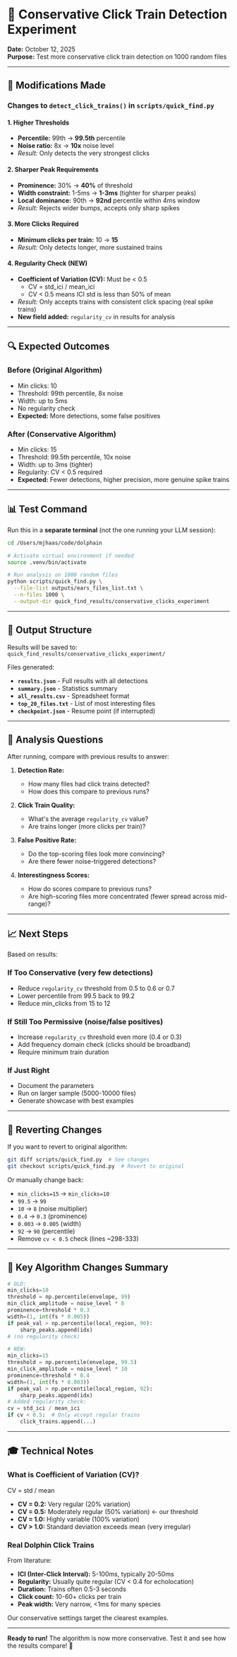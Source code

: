 # 🔬 Conservative Click Train Detection Experiment

**Date:** October 12, 2025  
**Purpose:** Test more conservative click train detection on 1000 random files

---

## 🎯 Modifications Made

### Changes to `detect_click_trains()` in `scripts/quick_find.py`

#### 1. **Higher Thresholds**
- **Percentile:** 99th → **99.5th** percentile
- **Noise ratio:** 8x → **10x** noise level
- *Result:* Only detects the very strongest clicks

#### 2. **Sharper Peak Requirements**
- **Prominence:** 30% → **40%** of threshold
- **Width constraint:** 1-5ms → **1-3ms** (tighter for sharper peaks)
- **Local dominance:** 90th → **92nd** percentile within 4ms window
- *Result:* Rejects wider bumps, accepts only sharp spikes

#### 3. **More Clicks Required**
- **Minimum clicks per train:** 10 → **15**
- *Result:* Only detects longer, more sustained trains

#### 4. **Regularity Check (NEW)**
- **Coefficient of Variation (CV):** Must be < 0.5
  - CV = std_ici / mean_ici
  - CV < 0.5 means ICI std is less than 50% of mean
- *Result:* Only accepts trains with consistent click spacing (real spike trains)
- **New field added:** `regularity_cv` in results for analysis

---

## 🔍 Expected Outcomes

### Before (Original Algorithm)
- Min clicks: 10
- Threshold: 99th percentile, 8x noise
- Width: up to 5ms
- No regularity check
- **Expected:** More detections, some false positives

### After (Conservative Algorithm)
- Min clicks: 15
- Threshold: 99.5th percentile, 10x noise  
- Width: up to 3ms (tighter)
- Regularity: CV < 0.5 required
- **Expected:** Fewer detections, higher precision, more genuine spike trains

---

## 📊 Test Command

Run this in a **separate terminal** (not the one running your LLM session):

```bash
cd /Users/mjhaas/code/dolphain

# Activate virtual environment if needed
source .venv/bin/activate

# Run analysis on 1000 random files
python scripts/quick_find.py \
  --file-list outputs/ears_files_list.txt \
  --n-files 1000 \
  --output-dir quick_find_results/conservative_clicks_experiment
```

---

## 📁 Output Structure

Results will be saved to: `quick_find_results/conservative_clicks_experiment/`

Files generated:
- **`results.json`** - Full results with all detections
- **`summary.json`** - Statistics summary
- **`all_results.csv`** - Spreadsheet format
- **`top_20_files.txt`** - List of most interesting files
- **`checkpoint.json`** - Resume point (if interrupted)

---

## 🔬 Analysis Questions

After running, compare with previous results to answer:

1. **Detection Rate:**
   - How many files had click trains detected?
   - How does this compare to previous runs?

2. **Click Train Quality:**
   - What's the average `regularity_cv` value?
   - Are trains longer (more clicks per train)?

3. **False Positive Rate:**
   - Do the top-scoring files look more convincing?
   - Are there fewer noise-triggered detections?

4. **Interestingness Scores:**
   - How do scores compare to previous runs?
   - Are high-scoring files more concentrated (fewer spread across mid-range)?

---

## 📈 Next Steps

Based on results:

### If Too Conservative (very few detections)
- Reduce `regularity_cv` threshold from 0.5 to 0.6 or 0.7
- Lower percentile from 99.5 back to 99.2
- Reduce min_clicks from 15 to 12

### If Still Too Permissive (noise/false positives)
- Increase `regularity_cv` threshold even more (0.4 or 0.3)
- Add frequency domain check (clicks should be broadband)
- Require minimum train duration

### If Just Right
- Document the parameters
- Run on larger sample (5000-10000 files)
- Generate showcase with best examples

---

## 💾 Reverting Changes

If you want to revert to original algorithm:

```bash
git diff scripts/quick_find.py  # See changes
git checkout scripts/quick_find.py  # Revert to original
```

Or manually change back:
- `min_clicks=15` → `min_clicks=10`
- `99.5` → `99`
- `10` → `8` (noise multiplier)
- `0.4` → `0.3` (prominence)
- `0.003` → `0.005` (width)
- `92` → `90` (percentile)
- Remove `cv < 0.5` check (lines ~298-333)

---

## 📝 Key Algorithm Changes Summary

```python
# OLD:
min_clicks=10
threshold = np.percentile(envelope, 99)
min_click_amplitude = noise_level * 8
prominence=threshold * 0.3
width=(1, int(fs * 0.005))
if peak_val > np.percentile(local_region, 90):
    sharp_peaks.append(idx)
# (no regularity check)

# NEW:
min_clicks=15
threshold = np.percentile(envelope, 99.5)
min_click_amplitude = noise_level * 10
prominence=threshold * 0.4
width=(1, int(fs * 0.003))
if peak_val > np.percentile(local_region, 92):
    sharp_peaks.append(idx)
# Added regularity check:
cv = std_ici / mean_ici
if cv < 0.5:  # Only accept regular trains
    click_trains.append(...)
```

---

## 🎓 Technical Notes

### What is Coefficient of Variation (CV)?

CV = std / mean

- **CV = 0.2:** Very regular (20% variation)
- **CV = 0.5:** Moderately regular (50% variation) ← our threshold
- **CV = 1.0:** Highly variable (100% variation)
- **CV > 1.0:** Standard deviation exceeds mean (very irregular)

### Real Dolphin Click Trains

From literature:
- **ICI (Inter-Click Interval):** 5-100ms, typically 20-50ms
- **Regularity:** Usually quite regular (CV < 0.4 for echolocation)
- **Duration:** Trains often 0.5-3 seconds
- **Click count:** 10-60+ clicks per train
- **Peak width:** Very narrow, <1ms for many species

Our conservative settings target the clearest examples.

---

**Ready to run!** The algorithm is now more conservative. Test it and see how the results compare! 🚀
